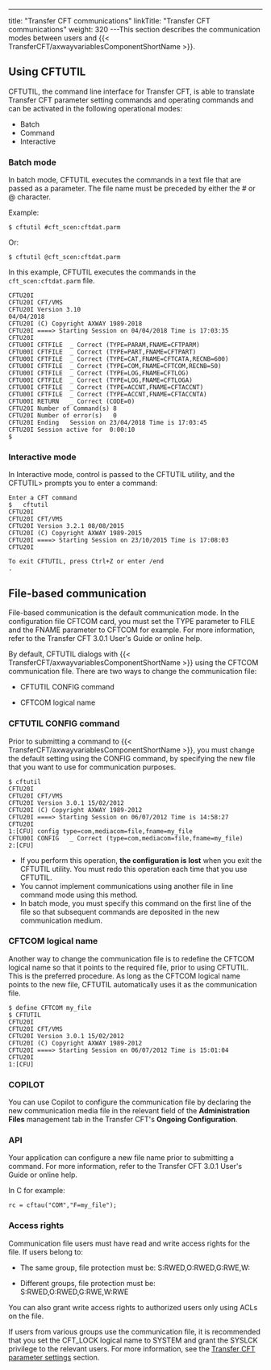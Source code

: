---
title: "Transfer CFT communications"
linkTitle: "Transfer CFT communications"
weight: 320
---This section describes the communication modes between users and {{< TransferCFT/axwayvariablesComponentShortName  >}}.

## Using CFTUTIL

CFTUTIL, the command line interface for Transfer CFT, is able to translate Transfer CFT parameter setting commands and operating commands and can be activated in the following operational modes:

* Batch
* Command
* Interactive

### Batch mode

In batch mode, CFTUTIL executes the commands in a text file that are passed as a parameter. The file name must be preceded by either the # or @ character.

Example:

`$ cftutil #cft_scen:cftdat.parm`

Or:

`$ cftutil @cft_scen:cftdat.parm`

In this example, CFTUTIL executes the commands in the `cft_scen:cftdat.parm` file.

```
CFTU20I
CFTU20I CFT/VMS
CFTU20I Version 3.10
04/04/2018
CFTU20I (C) Copyright AXWAY 1989-2018
CFTU20I ====> Starting Session on 04/04/2018 Time is 17:03:35
CFTU20I
CFTU00I CFTFILE  _ Correct (TYPE=PARAM,FNAME=CFTPARM)
CFTU00I CFTFILE  _ Correct (TYPE=PART,FNAME=CFTPART)
CFTU00I CFTFILE  _ Correct (TYPE=CAT,FNAME=CFTCATA,RECNB=600)
CFTU00I CFTFILE  _ Correct (TYPE=COM,FNAME=CFTCOM,RECNB=50)
CFTU00I CFTFILE  _ Correct (TYPE=LOG,FNAME=CFTLOG)
CFTU00I CFTFILE  _ Correct (TYPE=LOG,FNAME=CFTLOGA)
CFTU00I CFTFILE  _ Correct (TYPE=ACCNT,FNAME=CFTACCNT)
CFTU00I CFTFILE  _ Correct (TYPE=ACCNT,FNAME=CFTACCNTA)
CFTU00I RETURN   _ Correct (CODE=0)
CFTU20I Number of Command(s) 8
CFTU20I Number of error(s)   0
CFTU20I Ending   Session on 23/04/2018 Time is 17:03:45
CFTU20I Session active for  0:00:10
$
```

### Interactive mode

In Interactive mode, control is passed to the CFTUTIL utility, and the CFTUTIL> prompts you to enter a command:

```
Enter a CFT command
$   cftutil
CFTU20I
CFTU20I CFT/VMS
CFTU20I Version 3.2.1 08/08/2015
CFTU20I (C) Copyright AXWAY 1989-2015
CFTU20I ====> Starting Session on 23/10/2015 Time is 17:08:03
CFTU20I
 
To exit CFTUTIL, press Ctrl+Z or enter /end
.
```

## File-based communication

File-based communication is the default communication mode. In the configuration file CFTCOM card, you must set the TYPE parameter to FILE and the FNAME parameter to CFTCOM for example. For more information, refer to the Transfer CFT 3.0.1 User's Guide or online help.

By default, CFTUTIL dialogs with {{< TransferCFT/axwayvariablesComponentShortName  >}} using the CFTCOM communication file. There are two ways to change the communication file:

* CFTUTIL CONFIG command

<!-- -->

* CFTCOM logical name

### CFTUTIL CONFIG command

Prior to submitting a command to {{< TransferCFT/axwayvariablesComponentShortName  >}}, you must change the default setting using the CONFIG command, by specifying the new file that you want to use for communication purposes.

```
$ cftutil
CFTU20I
CFTU20I CFT/VMS
CFTU20I Version 3.0.1 15/02/2012
CFTU20I (C) Copyright AXWAY 1989-2012
CFTU20I ====> Starting Session on 06/07/2012 Time is 14:58:27
CFTU20I
1:[CFU] config type=com,mediacom=file,fname=my_file
CFTU00I CONFIG   _ Correct (type=com,mediacom=file,fname=my_file)
2:[CFU]
```

* If you perform this operation, ****the configuration is lost**** when you exit the CFTUTIL utility. You must redo this operation each time that you use CFTUTIL.
* You cannot implement communications using another file in line command mode using this method.
* In batch mode, you must specify this command on the first line of the file so that subsequent commands are deposited in the new communication medium.

### CFTCOM logical name

Another way to change the communication file is to redefine the CFTCOM logical name so that it points to the required file, prior to using CFTUTIL. This is the preferred procedure. As long as the CFTCOM logical name points to the new file, CFTUTIL automatically uses it as the communication file.

```
$ define CFTCOM my_file
$ CFTUTIL
CFTU20I
CFTU20I CFT/VMS
CFTU20I Version 3.0.1 15/02/2012
CFTU20I (C) Copyright AXWAY 1989-2012
CFTU20I ====> Starting Session on 06/07/2012 Time is 15:01:04
CFTU20I
1:[CFU]
```

### COPILOT

You can use Copilot to configure the communication file by declaring the new communication media file in the relevant field of the ****Administration Files**** management tab in the Transfer CFT's ****Ongoing Configuration****.

### API

Your application can configure a new file name prior to submitting a command. For more information, refer to the Transfer CFT 3.0.1 User's Guide or online help.

In C for example:

```
rc = cftau("COM","F=my_file");
```

### Access rights

Communication file users must have read and write access rights for the file. If users belong to:

* The same group, file protection must be: S:RWED,O:RWED,G:RWE,W:

<!-- -->

* Different groups, file protection must be: S:RWED,O:RWED,G:RWE,W:RWE

You can also grant write access rights to authorized users only using ACLs on the file.

If users from various groups use the communication file, it is recommended that you set the CFT_LOCK logical name to SYSTEM and grant the SYSLCK privilege to the relevant users. For more information, see the [Transfer CFT parameter settings]() section.
